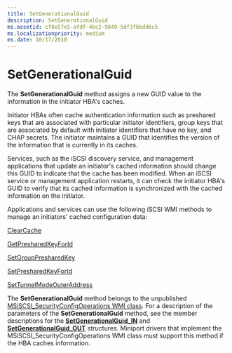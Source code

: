 ```yaml
---
title: SetGenerationalGuid
description: SetGenerationalGuid
ms.assetid: cf8e57e5-afdf-4bc2-9849-5df3fbbdd6c5
ms.localizationpriority: medium
ms.date: 10/17/2018
---
```


# SetGenerationalGuid


The **SetGenerationalGuid** method assigns a new GUID value to the information in the initiator HBA's caches.

Initiator HBAs often cache authentication information such as preshared keys that are associated with particular initiator identifiers, group keys that are associated by default with initiator identifiers that have no key, and CHAP secrets. The initiator maintains a GUID that identifies the version of the information that is currently in its caches.

Services, such as the iSCSI discovery service, and management applications that update an initiator's cached information should change this GUID to indicate that the cache has been modified. When an iSCSI service or management application restarts, it can check the initiator HBA's GUID to verify that its cached information is synchronized with the cached information on the initiator.

Applications and services can use the following iSCSI WMI methods to manage an initiators' cached configuration data:

[ClearCache](clearcache.md)

[GetPresharedKeyForId](getpresharedkeyforid.md)

[SetGroupPresharedKey](setgrouppresharedkey.md)

[SetPresharedKeyForId](setpresharedkeyforid.md)

[SetTunnelModeOuterAddress](settunnelmodeouteraddress.md)

The **SetGenerationalGuid** method belongs to the unpublished [MSiSCSI\_SecurityConfigOperations WMI class](msiscsi-securityconfigoperations-wmi-class.md). For a description of the parameters of the **SetGenerationalGuid** method, see the member descriptions for the [**SetGenerationalGuid\_IN**](https://msdn.microsoft.com/library/windows/hardware/ff565681) and [**SetGenerationalGuid\_OUT**](https://msdn.microsoft.com/library/windows/hardware/ff565687) structures. Miniport drivers that implement the MSiSCSI\_SecurityConfigOperations WMI class must support this method if the HBA caches information.

 

 





